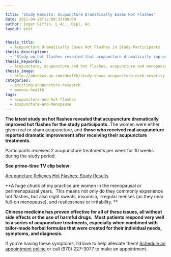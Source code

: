 ```yaml
---

title: 'Study Results: Acupuncture Dramatically Eases Hot Flashes'
date: 2011-04-20T12:09:33+00:00
author: Inger Giffin, L.Ac., Dipl. Ac.
layout: post


thesis_title:
  - Acupuncture Dramatically Eases Hot Flashes in Study Participants
thesis_description:
  - 'Study on hot flashes revealed that acupuncture dramatically improved hot flashes for the study participants.  '
thesis_keywords:
  - Acupuncture, acupuncture and hot flashes, acupuncture and menopause, fort collins acupuncture
thesis_image:
  - http://abcnews.go.com/Health/study-shows-acupuncture-curb-severity-hot-flashes-menopause/story?id=13075594
categories:
  - exciting-acupuncture-research
  - womens-health
tags:
  - acupuncture-and-hot-flashes
  - acupuncture-and-menopause
---
```

**The latest study on hot flashes revealed that acupuncture dramatically improved hot flashes for the study participants.** The women were either given real or sham acupuncture, and **those who received real acupuncture reported dramatic improvement after receiving their acupuncture treatments.**

Participants received 2 acupuncture treatments per week for 10 weeks during the study period.

**See prime-time TV clip below:**

[Acupuncture Relieves Hot Flashes: Study Results](http://abcnews.go.com/Health/study-shows-acupuncture-curb-severity-hot-flashes-menopause/story?id=13075594)

**A huge chunk of my practice are women in the menopausal or perimenopausal years.  This means not only do they commonly experience hot flashes, but also night sweats, insomnia, irregular menses (as they near full-on menopause), and restlessness or irritability. ** 

**Chinese medicine has proven effective for all of these issues, all without side effects or the use of harmful drugs.  Most patients respond very well to a series of acupuncture treatments, especially when combined with tailor-made herbal formulas that were created for their individual needs, symptoms, and diagnosis.**

If you&#8217;re having these symptoms, I&#8217;d love to help alleviate them! [Schedule an appointment online](http://www.wisdomwaysacupuncture.com/acupuncture-appointment-scheduling/) or call (970) 227-3077 to make an appointment.